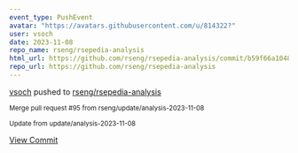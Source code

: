 ```yaml
---
event_type: PushEvent
avatar: "https://avatars.githubusercontent.com/u/814322?"
user: vsoch
date: 2023-11-08
repo_name: rseng/rsepedia-analysis
html_url: https://github.com/rseng/rsepedia-analysis/commit/b59f66a1048f1af3dab3f5984df663b67822ace9
repo_url: https://github.com/rseng/rsepedia-analysis
---
```


<a href='https://github.com/vsoch' target='_blank'>vsoch</a> pushed to <a href='https://github.com/rseng/rsepedia-analysis' target='_blank'>rseng/rsepedia-analysis</a>

<small>Merge pull request #95 from rseng/update/analysis-2023-11-08

Update from update/analysis-2023-11-08</small>

<a href='https://github.com/rseng/rsepedia-analysis/commit/b59f66a1048f1af3dab3f5984df663b67822ace9' target='_blank'>View Commit</a>